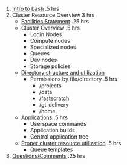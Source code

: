 1. [Intro to bash](intro_to_bash.md)						.5 hrs
2. Cluster Resource Overview				3 hrs
   - [Facilities Statement](facilities_statement.md)				.25 hrs
   - Cluster Overview				.5 hrs
     - Login Nodes
     - Compute nodes
     - Specialized nodes
     - Queues
     - Dev nodes
     - Storage policies	
    - [Directory structure and utilization](directory_structure.md)
       - Permissions by file/directory		.5 hrs
         - /projects
         - /data
         - /fastscratch
         - /gt_delivery
         - /home
    - [Applications](applications.md)					.5 hrs
      - Userspace commands
      - Application builds
      - Central application tree
    - [Proper cluster resource utilization](cluster_utilization.md)		.5 hrs
      - Queue templates
3. [Questions/Comments](questions_comments.md)				.25 hrs
